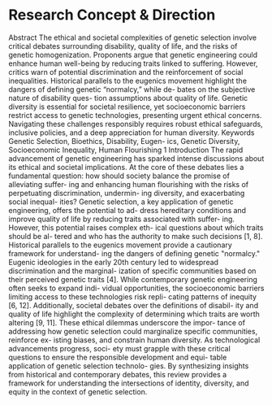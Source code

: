 # Research Concept & Direction

Abstract
The ethical and societal complexities of genetic selection involve critical debates surrounding disability, quality of life, and the risks of genetic homogenization. Proponents argue that genetic engineering could enhance human well-being by reducing traits linked to suffering. However, critics warn of potential discrimination and the reinforcement of social inequalities. Historical parallels to the eugenics movement highlight the dangers of defining genetic “normalcy,” while de- bates on the subjective nature of disability ques- tion assumptions about quality of life. Genetic diversity is essential for societal resilience, yet socioeconomic barriers restrict access to genetic technologies, presenting urgent ethical concerns. Navigating these challenges responsibly requires robust ethical safeguards, inclusive policies, and a deep appreciation for human diversity.
Keywords
Genetic Selection, Bioethics, Disability, Eugen- ics, Genetic Diversity, Socioeconomic Inequality, Human Flourishing
1 Introduction
The rapid advancement of genetic engineering has sparked intense discussions about its ethical and societal implications. At the core of these debates lies a fundamental question: how should society balance the promise of alleviating suffer- ing and enhancing human flourishing with the risks of perpetuating discrimination, undermin- ing diversity, and exacerbating social inequal- ities? Genetic selection, a key application of genetic engineering, offers the potential to ad- dress hereditary conditions and improve quality of life by reducing traits associated with suffer- ing. However, this potential raises complex eth-
ical questions about which traits should be al- tered and who has the authority to make such decisions [1, 8].
Historical parallels to the eugenics movement provide a cautionary framework for understand- ing the dangers of defining genetic "normalcy." Eugenic ideologies in the early 20th century led to widespread discrimination and the marginal- ization of specific communities based on their perceived genetic traits [4]. While contemporary genetic engineering often seeks to expand indi- vidual opportunities, the socioeconomic barriers limiting access to these technologies risk repli- cating patterns of inequity [6, 12]. Additionally, societal debates over the definitions of disabil- ity and quality of life highlight the complexity of determining which traits are worth altering [9, 11].
These ethical dilemmas underscore the impor- tance of addressing how genetic selection could marginalize specific communities, reinforce ex- isting biases, and constrain human diversity. As technological advancements progress, soci- ety must grapple with these critical questions to ensure the responsible development and equi- table application of genetic selection technolo- gies. By synthesizing insights from historical and contemporary debates, this review provides a framework for understanding the intersections of identity, diversity, and equity in the context of genetic selection.
